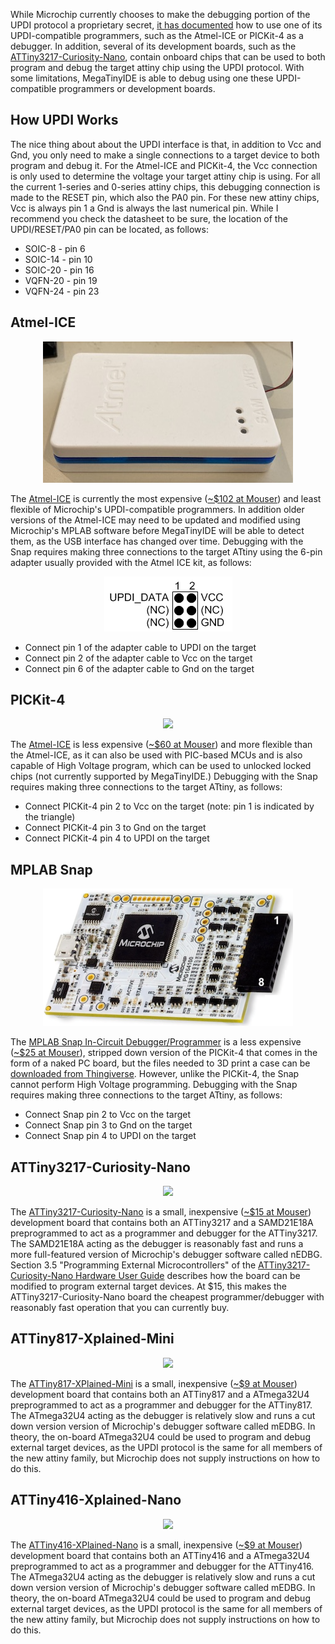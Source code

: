 While Microchip currently chooses to make the debugging portion of the UPDI protocol a proprietary secret, [it has documented](http://ww1.microchip.com/downloads/en/DeviceDoc/50002630A.pdf) how to use one of its UPDI-compatible programmers, such as the Atmel-ICE or PICKit-4 as a debugger.  In addition, several of its development boards, such as the [ATTiny3217-Curiosity-Nano](https://www.microchip.com/DevelopmentTools/ProductDetails/PartNO/EV50J96A), contain onboard chips that can be used to both program and debug the target attiny chip using the UPDI protocol.  With some limitations, MegaTinyIDE is able to debug using one these UPDI-compatible programmers or development boards.

## How UPDI Works

The nice thing about about the UPDI interface is that, in addition to Vcc and Gnd, you only need to make a single connections to a target device to both program and debug it.  For the Atmel-ICE and PICKit-4, the Vcc connection is only used to determine the voltage your target attiny chip is using.  For all the current 1-series and 0-series attiny chips, this debugging connection is made to the RESET pin, which also the PA0 pin.  For these new attiny chips, Vcc is always pin 1 a Gnd is always the last numerical pin.  While I recommend you check the datasheet to be sure, the location of the UPDI/RESET/PA0 pin can be located, as follows:

  - SOIC-8  - pin 6
  - SOIC-14 - pin 10
  - SOIC-20 - pin 16
  - VQFN-20 - pin 19
  - VQFN-24 - pin 23

## Atmel-ICE<a name='Atmel-ICE'></a>

<p align="center"><img src="images/Atmel-ICE.png"></p>

The [Atmel-ICE](https://www.microchip.com/DevelopmentTools/ProductDetails/ATATMEL-ICE) is currently the most expensive ([~$102 at Mouser](https://www.mouser.com/ProductDetail/Microchip-Technology-Atmel/ATATMEL-ICE-BASIC?qs=KLFHFgXTQiAG498QgmqIdw%3D%3D)) and least flexible of Microchip's UPDI-compatible programmers.  In addition older versions of the Atmel-ICE may need to be updated and modified using Microchip's MPLAB software before MegaTinyIDE will be able to detect them, as the USB interface has changed over time.  Debugging with the Snap requires making three connections to the target ATtiny using the 6-pin adapter usually provided with the Atmel ICE kit, as follows:

<p align="center"><img src="images/Adapter.png"></p>

  - Connect pin 1 of the adapter cable to UPDI on the target
  - Connect pin 2 of the adapter cable to Vcc on the target
  - Connect pin 6 of the adapter cable to Gnd on the target

## PICKit-4<a name='PICKit-4'></a>

<p align="center"><img src="images/PICKit-4.jpg"></p>

The [Atmel-ICE](https://www.microchip.com/DevelopmentTools/ProductDetails/ATATMEL-ICE) is less expensive ([~$60 at Mouser](https://www.mouser.com/ProductDetail/Microchip-Technology/PG164140?qs=sGAEpiMZZMu3sxpa5v1qrvyz3TtLhlhta1L5sRADGIM%3D)) and more flexible than the Atmel-ICE, as it can also be used with PIC-based MCUs and is also capable of High Voltage program, which can be used to unlocked locked chips (not currently supported by MegaTinyIDE.)  Debugging with the Snap requires making three connections to the target ATtiny, as follows:

  - Connect PICKit-4 pin 2 to Vcc on the target (note: pin 1 is indicated by the triangle)
  - Connect PICKit-4 pin 3 to Gnd on the target
  - Connect PICKit-4 pin 4 to UPDI on the target

## MPLAB Snap<a name='Snap'></a>

<p align="center"><img src="images/Snap.png"></p>

The [MPLAB Snap In-Circuit Debugger/Programmer](https://www.microchip.com/developmenttools/ProductDetails/PartNO/PG164100) is a less expensive ([~$25 at Mouser](https://www.mouser.com/ProductDetail/Microchip-Technology/PG164100?qs=w%2Fv1CP2dgqoaLDDBjfzhMQ%3D%3D)), stripped down version of the PICKit-4 that comes in the form of a naked PC board, but the files needed to 3D print a case can be [downloaded from Thingiverse](https://www.thingiverse.com/thing:3074301).  However, unlike the PICKit-4, the Snap cannot perform High Voltage programming.  Debugging with the Snap requires making three connections to the target ATtiny, as follows:

  - Connect Snap pin 2 to Vcc on the target
  - Connect Snap pin 3 to Gnd on the target
  - Connect Snap pin 4 to UPDI on the target

## ATTiny3217-Curiosity-Nano<a name='3217Nano'></a>

<p align="center"><img src="images/3217Nano.jpg"></p>

The [ATTiny3217-Curiosity-Nano](https://www.microchip.com/DevelopmentTools/ProductDetails/PartNO/EV50J96A) is a small, inexpensive ([~$15 at Mouser](https://www.mouser.com/ProductDetail/Microchip-Technology/EV50J96A?qs=OlC7AqGiEDlhXXlje7rJaw%3D%3D)) development board that contains both an ATTiny3217 and a SAMD21E18A preprogrammed to act as a programmer and debugger for the ATTiny3217.  The SAMD21E18A acting as the debugger is reasonably fast and runs a more full-featured version of Microchip's debugger software called nEDBG.  Section 3.5 "Programming External Microcontrollers" of the [ATTiny3217-Curiosity-Nano Hardware User Guide](http://ww1.microchip.com/downloads/en/DeviceDoc/40002193A.pdf) describes how the board can be modified to program external target devices.  At $15, this makes the ATTiny3217-Curiosity-Nano board the cheapest programmer/debugger with reasonably fast operation that you can currently buy.


## ATTiny817-Xplained-Mini<a name='817Mini'></a>

<p align="center"><img src="images/817Mini.jpg"></p>

The [ATTiny817-XPlained-Mini](https://www.microchip.com/developmenttools/ProductDetails/attiny817-xmini) is a small, inexpensive ([~$9 at Mouser](https://www.mouser.com/ProductDetail/Microchip-Technology-Atmel/ATTINY817-XMINI?qs=4HkvMi8iULuSEeBz6fjmlQ%3D%3D)) development board that contains both an ATTiny817 and a ATmega32U4 preprogrammed to act as a programmer and debugger for the ATTiny817.  The ATmega32U4 acting as the debugger is relatively slow and runs a cut down version version of Microchip's debugger software called mEDBG.  In theory, the on-board ATmega32U4 could be used to program and debug external target devices, as the UPDI protocol is the same for all members of the new attiny family, but Microchip does not supply instructions on how to do this.


## ATTiny416-Xplained-Nano<a name='416Nano'></a>

<p align="center"><img src="images/416Nano.jpg"></p>

The [ATTiny416-XPlained-Nano](https://www.microchip.com/developmenttools/ProductDetails/attiny817-xmini) is a small, inexpensive ([~$9 at Mouser](https://www.mouser.com/ProductDetail/Microchip-Technology-Atmel/ATTINY416-XNANO?qs=1mbolxNpo8fQGr9Vr3B9Wg%3D%3D)) development board that contains both an ATTiny416 and a ATmega32U4 preprogrammed to act as a programmer and debugger for the ATTiny416.  The ATmega32U4 acting as the debugger is relatively slow and runs a cut down version version of Microchip's debugger software called mEDBG.  In theory, the on-board ATmega32U4 could be used to program and debug external target devices, as the UPDI protocol is the same for all members of the new attiny family, but Microchip does not supply instructions on how to do this.
